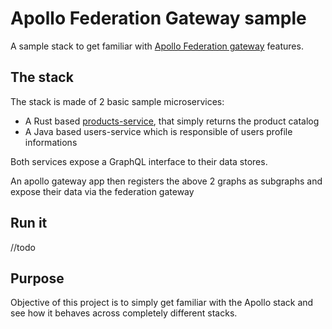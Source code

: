 # Apollo Federation Gateway sample

A sample stack to get familiar with [Apollo Federation gateway](https://www.apollographql.com/docs/federation/) features. 

## The stack 

The stack is made of 2 basic sample microservices: 
- A Rust based [products-service](./products-service), that simply returns the product catalog
- A Java based users-service which is responsible of users profile informations

Both services expose a GraphQL interface to their data stores. 

An apollo gateway app then registers the above 2 graphs as subgraphs and expose their data via the federation gateway

## Run it
//todo

## Purpose

Objective of this project is to simply get familiar with the Apollo stack and see how it behaves across completely different stacks.

